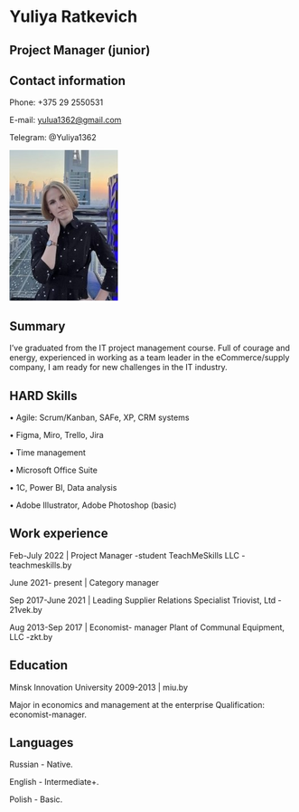 # Yuliya Ratkevich

## Project Manager (junior)

## Contact information

Phone: +375 29 2550531

E-mail: yulua1362@gmail.com

Telegram: @Yuliya1362

![Photo](photo_cv.jpg)

## Summary

I’ve graduated from the IT project management course.
Full of courage and energy, experienced in working as a team leader in the eCommerce/supply company, I am ready for new challenges in the IT industry.

## HARD Skills

• Agile: Scrum/Kanban, SAFe, XP, CRM systems

• Figma, Miro, Trello, Jira

• Time management

• Microsoft Office Suite

• 1С, Power BI, Data analysis

• Adobe Illustrator, Adobe Photoshop (basic)

## Work experience

Feb-July 2022 | Project Manager -student
TeachMeSkills LLC - teachmeskills.by

June 2021- present | Category manager

Sep 2017-June 2021 | Leading Supplier Relations Specialist
Triovist, Ltd - 21vek.by

Aug 2013-Sep 2017 | Economist- manager
Plant of Communal Equipment, LLC -zkt.by

## Education

Minsk Innovation University
2009-2013 | miu.by

Major in economics and management at the enterprise
Qualification: economist-manager.

## Languages

Russian - Native.

English - Intermediate+.

Polish - Basic.
